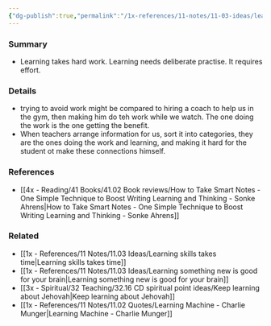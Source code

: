 ```yaml
---
{"dg-publish":true,"permalink":"/1x-references/11-notes/11-03-ideas/learning-requires-work/","title":"Learning requires work","created":"2023-07-19T19:10:32.188+03:00","updated":"2024-02-14T20:18:28.468+03:00"}
---
```



### Summary
- Learning takes hard work. Learning needs deliberate practise. It requires effort. 

### Details
- trying to avoid work might be compared to hiring a coach to help us in the gym, then making him do teh work while we watch. The one doing the work is the one getting the benefit.
- When teachers arrange information for us, sort it into categories, they are the ones doing the work and learning, and making it hard for the student ot make these connections himself.

### References
- [[4x - Reading/41 Books/41.02 Book reviews/How to Take Smart Notes - One Simple Technique to Boost Writing Learning and Thinking - Sonke Ahrens\|How to Take Smart Notes - One Simple Technique to Boost Writing Learning and Thinking - Sonke Ahrens]]

### Related
- [[1x - References/11 Notes/11.03 Ideas/Learning skills takes time\|Learning skills takes time]]
- [[1x - References/11 Notes/11.03 Ideas/Learning something new is good for your brain\|Learning something new is good for your brain]]
- [[3x - Spiritual/32 Teaching/32.16 CD spiritual point ideas/Keep learning about Jehovah\|Keep learning about Jehovah]]
- [[1x - References/11 Notes/11.02 Quotes/Learning Machine - Charlie Munger\|Learning Machine - Charlie Munger]]
